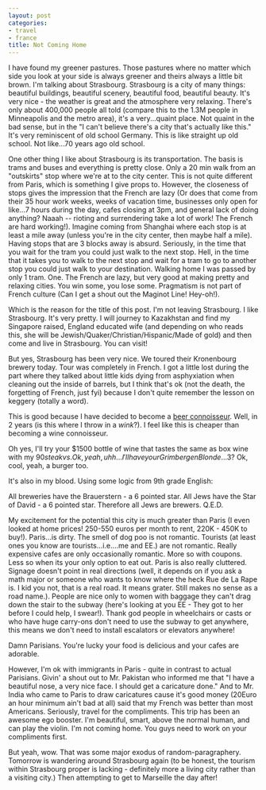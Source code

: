 ```yaml
---
layout: post
categories:
- travel
- france
title: Not Coming Home
---
```

I have found my greener pastures. Those pastures where no matter which side you look at your side is always greener and theirs always a little bit brown. I'm talking about Strasbourg. Strasbourg is a city of many things: beautiful buildings, beautiful scenery, beautiful food, beautiful beauty. It's very nice - the weather is great and the atmosphere very relaxing. There's only about 400,000 people all told (compare this to the 1.3M people in Minneapolis and the metro area), it's a very...quaint place. Not quaint in the bad sense, but in the "I can't believe there's a city that's actually like this." It's very reminiscent of old school Germany. This is like straight up old school. Not like...70 years ago old school.
<!-- more -->
One other thing I like about Strasbourg is its transportation. The basis is trams and buses and everything is pretty close. Only a 20 min walk from an "outskirts" stop where we're at to the city center. This is not quite different from Paris, which is something I give props to. However, the closeness of stops gives the impression that the French are lazy (Or does that come from their 35 hour work weeks, weeks of vacation time, businesses only open for like...7 hours during the day, cafes closing at 3pm, and general lack of doing anything? Naaah -- rioting and surrendering take a lot of work! The French are hard working!). Imagine coming from Shanghai where each stop is at least a mile away (unless you're in the city center, then maybe half a mile). Having stops that are 3 blocks away is absurd. Seriously, in the time that you wait for the tram you could just walk to the next stop. Hell, in the time that it takes you to walk to the next stop and wait for a tram to go to another stop you could just walk to your destination. Walking home I was passed by only 1 tram. One. The French are lazy, but very good at making pretty and relaxing cities. You win some, you lose some. Pragmatism is not part of French culture (Can I get a shout out the Maginot Line! Hey-oh!).

Which is the reason for the title of this post. I'm not leaving Strasbourg. I like Strasbourg. It's very pretty. I will journey to Kazakhstan and find my Singapore raised, England educated wife (and depending on who reads this, she will be Jewish/Quaker/Christian/Hispanic/Made of gold) and then come and live in Strasbourg. You can visit!

But yes, Strasbourg has been very nice. We toured their Kronenbourg brewery today. Tour was completely in French. I got a little lost during the part where they talked about little kids dying from asphyxiation when cleaning out the inside of barrels, but I think that's ok (not the death, the forgetting of French, just fyi) because I don't quite remember the lesson on keggery (totally a word).

This is good because I have decided to become a [beer connoisseur](http://parryc.com/beer). Well, in 2 years (is this where I throw in a *wink*?). I feel like this is cheaper than becoming a wine connoisseur.

Oh yes, I'll try your $1500 bottle of wine that tastes the same as box wine with my $90 steak vs. Ok, yeah, uhh...I'll have your Grimbergen Blonde...$3? Ok, cool, yeah, a burger too.

It's also in my blood. Using some logic from 9th grade English:

All breweries have the Brauerstern - a 6 pointed star. All Jews have the Star of David - a 6 pointed star. Therefore all Jews are brewers. Q.E.D.

My excitement for the potential this city is much greater than Paris (I even looked at home prices! 250-550 euros per month to rent, 220K - 450K to buy!). Paris...is dirty. The smell of dog poo is not romantic. Tourists (at least ones you know are tourists...i.e....me and EE.) are not romantic. Really expensive cafes are only occasionally romantic. More so with coupons. Less so when its your only option to eat out. Paris is also really cluttered. Signage doesn't point in real directions (well, it depends on if you ask a math major or someone who wants to know where the heck Rue de La Rape is. I kid you not, that is a real road. It means grater. Still makes no sense as a road name.). People are nice only to women with baggage they can't drag down the stair to the subway (here's looking at you EE - They got to her before I could help, I swear!). Thank god people in wheelchairs or casts or who have huge carry-ons don't need to use the subway to get anywhere, this means we don't need to install escalators or elevators anywhere!

Damn Parisians. You're lucky your food is delicious and your cafes are adorable.

However, I'm ok with immigrants in Paris - quite in contrast to actual Parisians. Givin' a shout out to Mr. Pakistan who informed me that "I have a beautiful nose, a very nice face. I should get a caricature done." And to Mr. India who came to Paris to draw caricatures cause it's good money (20Euro an hour minimum ain't bad at all) said that my French was better than most Americans. Seriously, travel for the compliments. This trip has been an awesome ego booster. I'm beautiful, smart, above the normal human, and can play the violin. I'm not coming home. You guys need to work on your compliments first.

But yeah, wow. That was some major exodus of random-paragraphery. Tomorrow is wandering around Strasbourg again (to be honest, the tourism within Strasbourg proper is lacking - definitely more a living city rather than a visiting city.) Then attempting to get to Marseille the day after!